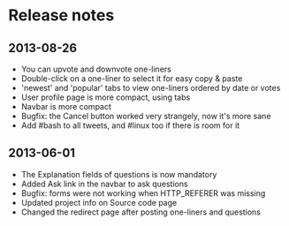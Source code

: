 Release notes
=============


2013-08-26
----------
* You can upvote and downvote one-liners
* Double-click on a one-liner to select it for easy copy & paste
* 'newest' and 'popular' tabs to view one-liners ordered by date or votes
* User profile page is more compact, using tabs
* Navbar is more compact
* Bugfix: the Cancel button worked very strangely, now it's more sane
* Add #bash to all tweets, and #linux too if there is room for it


2013-06-01
----------
* The Explanation fields of questions is now mandatory
* Added Ask link in the navbar to ask questions
* Bugfix: forms were not working when HTTP_REFERER was missing
* Updated project info on Source code page
* Changed the redirect page after posting one-liners and questions
